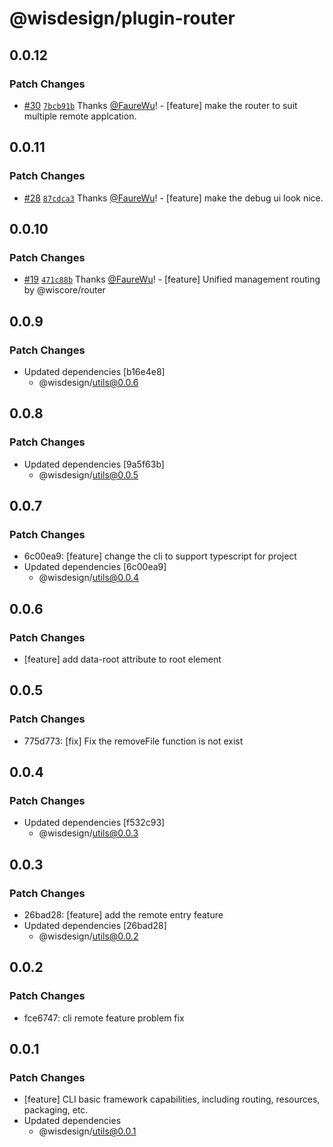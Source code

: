# @wisdesign/plugin-router

## 0.0.12

### Patch Changes

- [#30](https://github.com/wisdesignsystem/wis-cli/pull/30) [`7bcb91b`](https://github.com/wisdesignsystem/wis-cli/commit/7bcb91b42d8e875e1987ec0fa62efd1ebbb377b1) Thanks [@FaureWu](https://github.com/FaureWu)! - [feature] make the router to suit multiple remote applcation.

## 0.0.11

### Patch Changes

- [#28](https://github.com/wisdesignsystem/wis-cli/pull/28) [`87cdca3`](https://github.com/wisdesignsystem/wis-cli/commit/87cdca315824b42b1f58cb542bff4ae77bd186bc) Thanks [@FaureWu](https://github.com/FaureWu)! - [feature] make the debug ui look nice.

## 0.0.10

### Patch Changes

- [#19](https://github.com/wisdesignsystem/wis-cli/pull/19) [`471c88b`](https://github.com/wisdesignsystem/wis-cli/commit/471c88b989c86e2c451656f26553a8cb1f020b7c) Thanks [@FaureWu](https://github.com/FaureWu)! - [feature] Unified management routing by @wiscore/router

## 0.0.9

### Patch Changes

- Updated dependencies [b16e4e8]
  - @wisdesign/utils@0.0.6

## 0.0.8

### Patch Changes

- Updated dependencies [9a5f63b]
  - @wisdesign/utils@0.0.5

## 0.0.7

### Patch Changes

- 6c00ea9: [feature] change the cli to support typescript for project
- Updated dependencies [6c00ea9]
  - @wisdesign/utils@0.0.4

## 0.0.6

### Patch Changes

- [feature] add data-root attribute to root element

## 0.0.5

### Patch Changes

- 775d773: [fix] Fix the removeFile function is not exist

## 0.0.4

### Patch Changes

- Updated dependencies [f532c93]
  - @wisdesign/utils@0.0.3

## 0.0.3

### Patch Changes

- 26bad28: [feature] add the remote entry feature
- Updated dependencies [26bad28]
  - @wisdesign/utils@0.0.2

## 0.0.2

### Patch Changes

- fce6747: cli remote feature problem fix

## 0.0.1

### Patch Changes

- [feature] CLI basic framework capabilities, including routing, resources, packaging, etc.
- Updated dependencies
  - @wisdesign/utils@0.0.1
